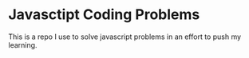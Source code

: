 # Javasctipt Coding Problems

This is a repo I use to solve javascript problems in an effort to push my learning.